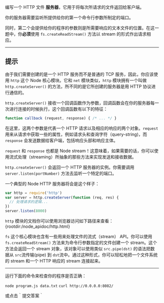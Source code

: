 编写一个 HTTP 文件 **服务器**，它用于将每次所请求的文件返回给客户端。

你的服务器需要监听所提供给你的第一个命令行参数所制定的端口。

同时，第二个会提供给你的程序的参数则是所需要响应的文本文件的位置。在这一题中，你**必须**使用 `fs.createReadStream()` 方法以 stream 的形式作出请求相应。

----------------------------------------------------------------------
## 提示

由于我们需要创建的是一个 HTTP 服务而不是普通的 TCP 服务，因此，你应该使用 `http` 这个 Node 核心模块。它和 `net` 模块类似，`http` 模块拥有一个叫做 `http.createServer()` 的方法，所不同的是它所创建的服务器是用 HTTP 协议进行通信的。

`http.createServer()` 接收一个回调函数作为参数，回调函数会在你的服务器每一次进行连接的时候执行，这个回调函数有以下的特征：

```js
function callback (request, response) { /* ... */ }
```

在这里，这两个参数是代表一个 HTTP 请求以及相应的响应的两个对象。`request` 用来从请求中获取一些的属性，例如请求头和查询字符（query-string)，而 `response` 会发送数据给客户端，包括响应头部和响应主体。

`request` 和 `response` 也都是 Node stream！这意味着，如果需要的话，你可以使用流式处理（streaming）所抽象的那些方法来实现发送和接收数据。

`http.createServer()` 会返回一个 HTTP 服务器的实例。你需要调用 `server.listen(portNumber)` 方法去监听一个特定的端口。

一个典型的 Node HTTP 服务器将会是这个样子：

```js
var http = require('http')
var server = http.createServer(function (req, res) {
  // 处理请求的逻辑...
})
server.listen(8000)
```

`http` 模块的文档你可以使用浏览器访问如下路径来查看：
  {rootdir:/node_apidoc/http.html}

`fs` 这个核心模块也含有一些用来处理文件的流式（stream） API。你可以使用 `fs.createReadStream()` 方法来为命令行参数指定的文件创建一个 stream。这个方法会返回一个 stream 对象，该对象可以使用类似 `src.pipe(dst)` 的语法把数据从 `src`流传输(pipe) 到 `dst`流中。通过这种形式，你可以轻松地把一个文件系统的 stream 和一个 HTTP 响应的 stream 连接起来。

----------------------------------------------------------------------
运行下面的命令来检查你的程序是否正确：

`node program.js data.txt`
`curl http://0.0.0.0:8082/`

或点击｀提交答案｀
